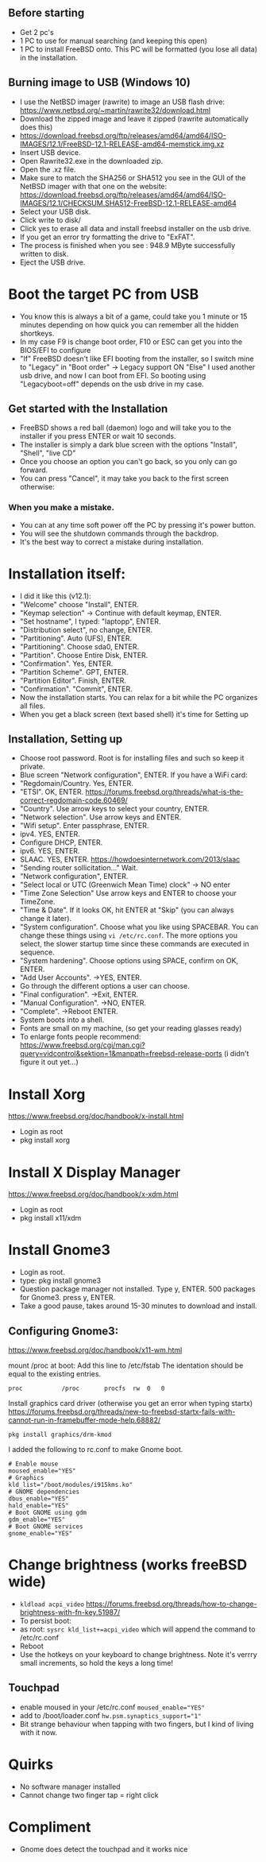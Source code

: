 ## Before starting
- Get 2 pc's
- 1 PC to use for manual searching (and keeping this open)
- 1 PC to install FreeBSD onto. This PC will be formatted (you lose all data) in the installation.

## Burning image to USB (Windows 10)

- I use the NetBSD imager (rawrite) to image an USB flash drive: https://www.netbsd.org/~martin/rawrite32/download.html
- Download the zipped image and leave it zipped (rawrite automatically does this)
- https://download.freebsd.org/ftp/releases/amd64/amd64/ISO-IMAGES/12.1/FreeBSD-12.1-RELEASE-amd64-memstick.img.xz
- Insert USB device.
- Open Rawrite32.exe in the downloaded zip.
- Open the .xz file.
- Make sure to match the SHA256 or SHA512 you see in the GUI of the NetBSD imager with that one on the website: https://download.freebsd.org/ftp/releases/amd64/amd64/ISO-IMAGES/12.1/CHECKSUM.SHA512-FreeBSD-12.1-RELEASE-amd64
- Select your USB disk.
- Click write to disk/
- Click yes to erase all data and install freebsd installer on the usb drive.
- If you get an error try formatting the drive to "ExFAT".
- The process is finished when you see : 948.9 MByte successfully written to disk.
- Eject the USB drive.

# Boot the target PC from USB
- You know this is always a bit of a game, could take you 1 minute or 15 minutes depending on how quick you can remember all the hidden shortkeys.
- In my case F9 is change boot order, F10 or ESC can get you into the BIOS/EFI to configure
- "If" FreeBSD doesn't like EFI booting from the installer, so I switch mine to "Legacy" in "Boot order" -> Legacy support ON
"Else" I used another usb drive, and now I can boot from EFI. So booting using "Legacyboot=off" depends on the usb drive in my case.


## Get started with the Installation
- FreeBSD shows a red ball (daemon) logo and will take you to the installer if you press ENTER or wait 10 seconds.
- The installer is simply a dark blue screen with the options "Install", "Shell", "live CD"
- Once you choose an option you can't go back, so you only can go forward.
- You can press "Cancel", it may take you back to the first screen otherwise:
### When you make a mistake.
- You can at any time soft power off the PC by pressing it's power button.
- You will see the shutdown commands through the backdrop.
- It's the best way to correct a mistake during installation.

# Installation itself:
- I did it like this (v12.1):
- "Welcome" choose "Install", ENTER.
- "Keymap selection" -> Continue with default keymap, ENTER.
- "Set hostname", I typed: "laptopp", ENTER.
- "Distribution select", no change, ENTER.
- "Partitioning". Auto (UFS), ENTER.
- "Partitioning". Choose sda0, ENTER.
- "Partition". Choose Entire Disk, ENTER.
- "Confirmation". Yes, ENTER.
- "Partition Scheme". GPT, ENTER.
- "Partition Editor". Finish, ENTER.
- "Confirmation". "Commit", ENTER.
- Now the installation starts. You can relax for a bit while the PC organizes all files.
- When you get a black screen (text based shell) it's time for Setting up

## Installation, Setting up
- Choose root password. Root is for installing files and such so keep it private.
- Blue screen "Network configuration", ENTER.
If you have a WiFi card:
- "Regdomain/Country. Yes, ENTER.
- "ETSI". OK, ENTER. https://forums.freebsd.org/threads/what-is-the-correct-regdomain-code.60469/
- "Country". Use arrow keys to select your country, ENTER.
- "Network selection". Use arrow keys and ENTER.
- "Wifi setup". Enter passphrase, ENTER.
- ipv4. YES, ENTER.
- Configure DHCP, ENTER.
- ipv6. YES, ENTER.
- SLAAC. YES, ENTER. https://howdoesinternetwork.com/2013/slaac
- "Sending router sollicitation..." Wait.
- "Network configuration", ENTER.
- "Select local or UTC (Greenwich Mean Time) clock" -> NO enter
- "Time Zone Selection" Use arrow keys and ENTER to choose your TimeZone.
- "Time & Date". If it looks OK, hit ENTER at "Skip" (you can always change it later).
- "System configuration". Choose what you like using SPACEBAR. You can change these things using `vi /etc/rc.conf`. The more options you select, the slower startup time since these commands are executed in sequence.
- "System hardening". Choose options using SPACE, confirm on OK, ENTER.
- "Add User Accounts". ->YES, ENTER.
- Go through the different options a user can choose.
- "Final configuration". ->Exit, ENTER.
- "Manual Configuration". ->NO, ENTER.
- "Complete". ->Reboot ENTER.
- System boots into a shell.
- Fonts are small on my machine, (so get your reading glasses ready) 
- To enlarge fonts people recommend: https://www.freebsd.org/cgi/man.cgi?query=vidcontrol&sektion=1&manpath=freebsd-release-ports (i didn't figure it out yet...)

# Install Xorg
https://www.freebsd.org/doc/handbook/x-install.html
- Login as root
- pkg install xorg

# Install X Display Manager
https://www.freebsd.org/doc/handbook/x-xdm.html
- Login as root
- pkg install x11/xdm

# Install Gnome3
- Login as root.
- type: pkg install gnome3
- Question package manager not installed. Type y, ENTER. 500 packages for Gnome3. press y, ENTER.
- Take a good pause, takes around 15-30 minutes to download and install.

## Configuring Gnome3:
https://www.freebsd.org/doc/handbook/x11-wm.html

mount /proc at boot:
Add this line to /etc/fstab
The identation should be equal to the existing entries.
```
proc           /proc       procfs  rw  0   0
```

Install graphics card driver (otherwise you get an error when typing startx) https://forums.freebsd.org/threads/new-to-freebsd-startx-fails-with-cannot-run-in-framebuffer-mode-help.68882/
```
pkg install graphics/drm-kmod
```

I added the following to rc.conf to make Gnome boot.

```
# Enable mouse
moused_enable="YES"
# Graphics
kld_list="/boot/modules/i915kms.ko"
# GNOME dependencies
dbus_enable="YES"
hald_enable="YES"
# Boot GNOME using gdm
gdm_enable="YES"
# Boot GNOME services
gnome_enable="YES"
```

# Change brightness (works freeBSD wide)
- ```kldload acpi_video``` https://forums.freebsd.org/threads/how-to-change-brightness-with-fn-key.51987/
- To persist boot:
- as root: ```sysrc kld_list+=acpi_video``` which will append the command to /etc/rc.conf
- Reboot
- Use the hotkeys on your keyboard to change brightness. Note it's verrry small increments, so hold the keys a long time!

## Touchpad
- enable moused in your /etc/rc.conf ```moused_enable="YES"```
- add to /boot/loader.conf ```hw.psm.synaptics_support="1"```
- Bit strange behaviour when tapping with two fingers, but I kind of living with it now.

# Quirks
- No software manager installed
- Cannot change two finger tap = right click

# Compliment
- Gnome does detect the touchpad and it works nice